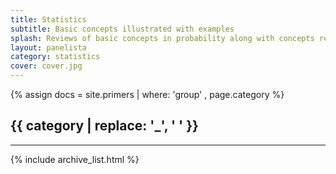 ```yaml
---
title: Statistics
subtitle: Basic concepts illustrated with examples
splash: Reviews of basic concepts in probability along with concepts relevant to many data analysis procedures. <ul><li>Fisher's Exact Test</li><li>Multiple testing</li></ul>
layout: panelista
category: statistics
cover: cover.jpg
---
```


{% assign docs = site.primers | where: 'group' , page.category  %}
<h2 class="page-category">{{ category | replace: '_', ' ' }}</h2>
<hr/>
<div class="primers">
  {% include archive_list.html %}
</div>
